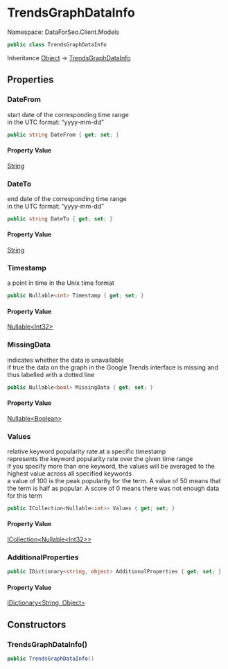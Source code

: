 # TrendsGraphDataInfo

Namespace: DataForSeo.Client.Models

```csharp
public class TrendsGraphDataInfo
```

Inheritance [Object](https://docs.microsoft.com/en-us/dotnet/api/system.object) → [TrendsGraphDataInfo](./dataforseo.client.models.trendsgraphdatainfo.md)

## Properties

### **DateFrom**

start date of the corresponding time range
 <br>in the UTC format: “yyyy-mm-dd”

```csharp
public string DateFrom { get; set; }
```

#### Property Value

[String](https://docs.microsoft.com/en-us/dotnet/api/system.string)<br>

### **DateTo**

end date of the corresponding time range
 <br>in the UTC format: “yyyy-mm-dd”

```csharp
public string DateTo { get; set; }
```

#### Property Value

[String](https://docs.microsoft.com/en-us/dotnet/api/system.string)<br>

### **Timestamp**

a point in time in the Unix time format

```csharp
public Nullable<int> Timestamp { get; set; }
```

#### Property Value

[Nullable&lt;Int32&gt;](https://docs.microsoft.com/en-us/dotnet/api/system.nullable-1)<br>

### **MissingData**

indicates whether the data is unavailable
 <br>if true the data on the graph in the Google Trends interface is missing and thus labelled with a dotted line

```csharp
public Nullable<bool> MissingData { get; set; }
```

#### Property Value

[Nullable&lt;Boolean&gt;](https://docs.microsoft.com/en-us/dotnet/api/system.nullable-1)<br>

### **Values**

relative keyword popularity rate at a specific timestamp
 <br>represents the keyword popularity rate over the given time range
 <br>if you specify more than one keyword, the values will be averaged to the highest value across all specified keywords
 <br>a value of 100 is the peak popularity for the term. A value of 50 means that the term is half as popular. A score of 0 means there was not enough data for this term

```csharp
public ICollection<Nullable<int>> Values { get; set; }
```

#### Property Value

[ICollection&lt;Nullable&lt;Int32&gt;&gt;](https://docs.microsoft.com/en-us/dotnet/api/system.collections.generic.icollection-1)<br>

### **AdditionalProperties**

```csharp
public IDictionary<string, object> AdditionalProperties { get; set; }
```

#### Property Value

[IDictionary&lt;String, Object&gt;](https://docs.microsoft.com/en-us/dotnet/api/system.collections.generic.idictionary-2)<br>

## Constructors

### **TrendsGraphDataInfo()**

```csharp
public TrendsGraphDataInfo()
```
